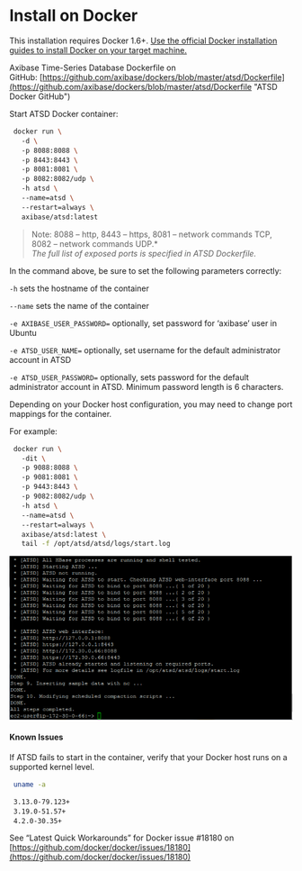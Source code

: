 # Install on Docker

This installation requires Docker 1.6+. [Use the official Docker
installation guides to install Docker on your target
machine.](https://docs.docker.com/installation/ "Docker Installation Guides")

Axibase Time-Series Database Dockerfile on
GitHub: [https://github.com/axibase/dockers/blob/master/atsd/Dockerfile](https://github.com/axibase/dockers/blob/master/atsd/Dockerfile "ATSD Docker GitHub")

Start ATSD Docker container:

```sh
 docker run \                                                             
   -d \                                                                   
   -p 8088:8088 \                                                         
   -p 8443:8443 \                                                         
   -p 8081:8081 \                                                         
   -p 8082:8082/udp \                                                     
   -h atsd \                                                              
   --name=atsd \                                                          
   --restart=always \                                                     
   axibase/atsd:latest                                                    
```
> Note: 8088 – http, 8443 – https, 8081 – network commands TCP, 8082 –
network commands UDP.*\
 *The full list of exposed ports is specified in ATSD Dockerfile.*

In the command above, be sure to set the following parameters correctly:

`-h` sets the hostname of the container

`--name` sets the name of the container

`-e AXIBASE_USER_PASSWORD=` optionally, set password for ‘axibase’ user
in Ubuntu

`-e ATSD_USER_NAME=` optionally, set username for the default
administrator account in ATSD

`-e ATSD_USER_PASSWORD=` optionally, sets password for the default
administrator account in ATSD. Minimum password length is 6 characters.

Depending on your Docker host configuration, you may need to change port
mappings for the container.

For example:

```sh
 docker run \                                                             
   -dit \                                                                 
   -p 9088:8088 \                                                         
   -p 9081:8081 \                                                         
   -p 9443:8443 \                                                         
   -p 9082:8082/udp \                                                     
   -h atsd \                                                              
   --name=atsd \                                                          
   --restart=always \                                                     
   axibase/atsd:latest \                                                  
   tail -f /opt/atsd/atsd/logs/start.log                                  
```

![](images/atsd_install_shell.png "atsd_install_shell")


#### Known Issues

If ATSD fails to start in the container, verify that your Docker host
runs on a supported kernel level.

```sh
 uname -a                                                                 
```

```sh
 3.13.0-79.123+                                                           
 3.19.0-51.57+                                                            
 4.2.0-30.35+                                                             
```

See “Latest Quick Workarounds” for Docker issue \#18180 on
[https://github.com/docker/docker/issues/18180](https://github.com/docker/docker/issues/18180)

